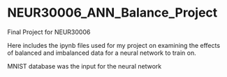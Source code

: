 # NEUR30006_ANN_Balance_Project
Final Project for NEUR30006

Here includes the ipynb files used for my project on examining the effects of balanced and imbalanced data for a neural network to train on.

MNIST database was the input for the neural network
